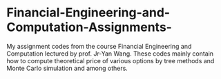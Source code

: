 # Financial-Engineering-and-Computation-Assignments-
My assignment codes from the course Financial Engineering and Computation lectured by prof. Jr-Yan Wang. These codes mainly contain how to compute theoretical price of various options by tree methods and Monte Carlo simulation and among others.
